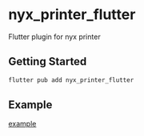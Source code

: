 # nyx_printer_flutter

Flutter plugin for nyx printer

## Getting Started
```bash
flutter pub add nyx_printer_flutter
```

## Example
[example](example/lib/main.dart)

